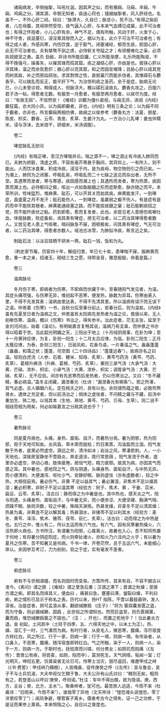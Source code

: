 <!-- { "loadSidebar": true } -->
　　诸痫病发，卒倒抽掣，叫吼吐涎。因其声之似，而有猪痫、马痫、羊痫、牛痫、鸡痫之分。溯其源，卒倒无知者，痰迷心窍也；搐搦抽掣者，风入肝经也。名虽不一，不外心肝二经。经曰：“脉滑大，久自已；脉坚小，死不治。”有得之胎前者，儿在母腹，其母猝然受惊，痰气逼入心肝，与本来气血搏见成窠，此不可治者也；有得之怀抱者，小儿心肝有余，神气不足，偶有所触，风动于肝，火发于心，神不守舍，痰涎蔓衍，浸淫乘其隙而入之，据以为主，此介于可治不可治者也；有得之成人者，外感风寒，内伤饮食，逆于脏气，闭塞诸经，郁而生痰，胶固心肝，此无不可治者也。夫有桀骜不驯之虏，必恃斩关夺隘之才；有顽梗难化之枭，必须执锐披坚之勇。盖负 劲敌，非诗书所能启牖，仁义所能渐摩，礼乐所能陶淑，不得不挽强弓，操毒矢，以摧其锋而捣其窟。痰之凝结心肝，亦由是也。彼挟心肝以淬其锋，温之而余氛愈炽；据心肝以完其窟，和之而固垒难降；且胁心肝以成其党而树其敌，补之而邪焰鸱张。求其剽悍之性，直抵巢穴而能杀伐者，其惟礞石与麝香乎。可以拨乱而反正，能平肝下气，为治惊利痰之圣药。余于是症，胎病无论已，小儿未曾诊视，稍得成人，但脉浮大，概以礞石滚痰丸、麝香丸攻之，日服六君子汤一帖，得愈者无数。有服至一月愈者，有服至两月愈者，以痰尽为度。经曰：“有故无殒”，不信然欤！《难经》训癫为僵仆直视，与痫无异，进阅《内经》癫狂篇，亦大同小异。以为痫即癫者，非也，《内经》明有三条之论；以为痫不同于癫者，亦非也，所言癫痫两相仿佛，故阙之以俟参考（麝香丸方：法夏、胆星、陈皮、枳实、麝香、云苓、青皮、炙草、生姜汁为丸。一方治小儿乳哮：姜虫伴糯米，浸与浮沫，去米焙干，研细末，米汤调服）。

　　卷二

　　哮症脉乱无妨论

　　《内经》有喘正哮，至汉方哮喘并论。喘之源不一，哮之源止有冷痰入肺窍而已。夫肺为娇脏，清虚之质，不容些毫芥蒂悬于胸间，其窍仰上，一有所入，则不能出。人而饮冰食果，积成冷痰，浸淫于内，是为痰母，物交物则引之而已矣。一为潮上，肺窍为之闭塞，呼吸乱矣，呼吸乱而二十七脉之迭见而杂出者，无所不至。其遇寒而发者，寒与寒感，痰因感而潮上也；其遇热而发者，寒为热蒸，痰因蒸而潮上也。必待郁闷之极，咳出一点如鱼脑髓之形而症斯愈，脉亦随之而平。本草所训，性味猛烈，惟麻黄、砒石，可以开其关而劫其痰。麻黄能发汗，一到哮症，虽盛夏之月不发汗；砒石能伤人，一到哮症，虽羸弱之躯不伤人。有是症有是药而卒不能除其根者，麻黄能通痰塞之路，而不能拔痰踞之窠；砒石能剿痰招之党，而不能歼痰伏之魁。药到即愈，愈而复发者，此也。余尝见老人患痨伤咳嗽吐血，体瘦脉数，败症备矣，询其素有哮症，痨无可治者，以二药治其哮得愈者数人。又尝见老人患上气咳嗽，喘闷脉急不寐，困顿极矣，问其素有哮症，气无可治者，以二药治其哮，得愈者亦数人。瑶池古冰雪，为肺拟冷痰，斯言近之矣。

　　制砒石法：以淡豆豉晒干研末一两，砒石一钱，饭和为丸。

　　（刺史家节庵，历宦四十年，解组归里，年已七十矣，患哮喘不寐，服麻黄而愈，重一本之亲，招诸玉，砌结三生之愿，待聆金音，雅意殷殷，命着是篇。）

　　卷三

　　温病脉论

　　冬月伤于寒，即病者为伤寒，不即病而伏藏于中，至春随阳气发见者，为温。其症头痛项强，与伤寒无异，惟初起不恶寒，便发热，脉数为异耳。伤寒由表入里，不得不先发其表；温病由里达表，不得不先清其里。所以温病有误汗而无误下之语。仲景着《伤寒》一书，自秋分后至春分前止，若春分后，则为温矣。《内经》虽有先夏至日者为温病之文，仲景虽有太阳病先发热者为温之论，晋唐以来，无人剖晰伤寒、温病，概以《伤寒》书治之，得失参半。治此症者，茫无主张，延至于金刘河间出，始着《温论》。有明喻嘉言复畅其说，温病乃有圭臬，而仲景之书亦得以昭着于世。当此韶光明媚之天，三阳出于地上（十月纯阴用事，在卦为坤；至十一月黄钟应律，为复，卦则一阳生；十二月太吕应律，为临，卦则二阳生；正月太簇应律，为泰，卦则三阳生），日丽风和，花香鸟语，一片春温之气，盎盎蓬蓬（盎盎，和蔼之状；蓬蓬，司空图《二十四诗品》：“蓬蓬远春”），故病亦名之曰温。轻则白虎汤（人参、石膏、粳米、知母、炙草）、黄芩芍药汤（黄芩、芍药、炙草）、葛根升麻汤（升麻、葛根、芍药、炙草），重则三承气汤（大承气汤：大黄、芒硝、浓朴、枳实、小承气汤：大黄、浓朴、枳实；调胃承气汤：大黄、芒硝、炙草），无不应验。间亦有先恶寒而后发热者，仍以伤寒治之。又曰：“冬不藏精，春必病温。”盖冬主闭藏，漏泄春光（杜诗：“漏泄春光有柳条”）。邪之所凑，其气必虚。古人婚姻六礼，定在桃夭之时，良有以也。余则谓热蕴之极，必致煎熬肾水，遇体之充足者，但以前汤治之；倘体之虚怯者，不问精之藏与不藏，前汤中重加生、熟二地，以培其本（生地、熟地、黄芩、芍药、贝母、生草）。则二说不相歧而相为用矣，何必如喻嘉言之分疏其说也乎？！

　　卷三

　　暑热脉论

　　同是夏月病也，头痛，身热、面垢、自汗，而暑热分焉。暑为阴邪，热为阳邪，观于天地可知矣。炎风翕，草木荣而就枯；烈日熏蒸，沟洫盈而立涸。阳气发散于外者，底里必然虚空。源远之井，清冷如冰；岩谷之风，寒凄若刺。人，一小天地也，深居房室静坐不啻趋炎，奔走道涂，周行常思荫 。阳气发泄于外者，底里亦必虚空，举动心艰，肢体疲倦，居恒气短，精力衰颓。故其为病，亦因其气而感之耳。其中暑也，感地窍之气，阴与阴遇，头痛身热、面垢自汗，与中热无异。而小便清利、大便溏泻、呕吐少气、安静好眠、脉则虚怯（亦有虚数者），较之中热，大相径庭焉。暑必伤气，非黄 不足以益其气；暑必兼湿，非焦术不足以燥其湿；暑必积寒，非附子不足以温其寒（经验方：附子、焦术、黄 、干姜、苡米、扁豆、云苓、炙草）。洁古曰：静而得之为中暑是也。其中热也，感天炎之气，阳与阳遇，头痛身热、面垢自汗，与中暑无异，而小便赤涩、大便坚硬、胸满气喘、烦躁不眠、脉则洪数，较之中暑，殊隔天渊焉。热甚发燥，非麦冬不足以清其燥；热甚为毒，非黄连不足以解其毒；热甚涸水，非猪苓不足以利其水（经验方：麦冬、黄芩、泽泻、焦术、猪苓、茯苓、前仁、炙草）。洁古曰：动而得之为中热是也。五行之中，惟火有二，所以五运而有六气也。有六气，因有风寒暑热燥火，六淫热即火病也。方书所注，有谓暑为阳邪，心属离火，故暑也入心，吾不知将热置于何地；有将暑分阴症阳症，而火则牵扯诸火，亦知火乃六淫内之火乎；有以暑为夏月之伤寒，吾不知暑又是何病。千书一律，开卷茫然，总于五运六气，未能细心体认。余因参互考订，力为剖别，验之于症，实有毫发不差者。

　　卷三

　　痢症脉论

　　痢有不与世相递嬗，而名则因时而变易。方策所传，其来有自，不容不据古以准今。《素问》谓之肠 ；《难经》谓之里急后重；汉谓之滞下；晋谓之秋燥；至唐方谓之痢。即其名而绎其义，便血曰 ，痛甚曰急，壅塞曰滞，皱裂曰燥，不利曰痢，痢之情形已显示于称名之表。历代以来，扬HT 指陈，不啻以暮鼓晨钟，发人深省。治是症者，顾可孟浪从事，翻欲缄滕扃 《庄子》：“将为 箧探囊发匮之盗，而为守备，则必摄缄滕，固扃 ，此世俗之所谓知也。然而巨盗至，则负匮揭箧， 囊而趋，惟恐缄滕扃箧之不固也。”（注： ，开也），而置之死地乎？！当此暑炎方退，金 初起，土间其中（土旺于四季，五、六得天地之中，以未土为正）。热、燥、湿汇于一时，三气凑而为病。有时行者，从皮毛入，微恶寒，腹痛，泻尽宿食方转红白。风之所过，行于一家，则病一家；行于一境，则病一境。有传染者，从口鼻入，不恶寒，腹痛，随泻宿食即转红白。气之所触，染于一人，则病一人，染于一方，则病一方。于斯时也，抚枕席而兴嗟，何分男女；如厕坑而抱痛（《左传》：晋景公有疾，将尝麦，如厕，陷而卒），莫测死生。天气阴晴，垢闻一室；灯光明灭，呻彻五更。饫膏粱者无论已可。怜寒士当灾，朋尽返回，难邀甲戍之峙（《书·费誓》：甲戍峙乃糗粮），人皆掩鼻，徒传庚癸之呼（《左传》：吴与鲁会，吴子不与士兵饥渴，大夫申叔仪乞粮于鲁，大夫公孙有山氏对曰：“粮则无矣，粗则有之，若登首山以呼曰‘庚癸，呼则诺。”杜注：军中不得出粮，故为隐语。庚，西方，主谷；癸，北方，主水”）。聚桑梓者，犹可也。最苦旅人远适，今雨不来（杜甫诗：“旧雨来，今雨不来”），谁恤零丁异地（文天祥诗：“惶恐滩头说惶恐，零丁洋里叹零丁”）；闻风争避，哪管客子离乡。儒者考古今之得失，证一己之功修，于是证而果参上乘焉。本来恻隐之心，自应以之普度也。

